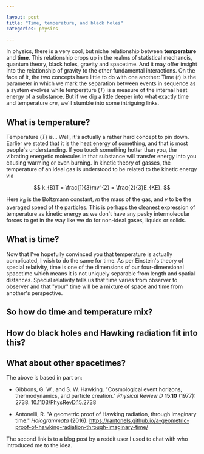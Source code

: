 ```yaml
---

layout: post  
title: "Time, temperature, and black holes"  
categories: physics

---
```


In physics, there is a very cool, but niche relationship between **temperature** and **time**. This relationship crops up in the realms of statistical mechancis, quantum theory, black holes, gravity and spacetime. And it may offer insight into the relationship of gravity to the other fundamental interactions. On the face of it, the two concepts have little to do with one another: Time $(t)$ is the parameter in which we mark the separation between events in sequence as a system evolves while temperature $(T)$ is a measure of the internal heat energy of a substance. But if we dig a little deeper into what exactly time and temperature _are_, we'll stumble into some intriguing links.

## What is temperature?

Temperature $(T)$ is... Well, it's actually a rather hard concept to pin down. Earlier we stated that it is the heat energy of something, and that is most people's understanding. If you touch something hotter than you, the vibrating energetic molecules in that substance will transfer energy into you causing warming or even burning. In kinetic theory of gasses, the temperature of an ideal gas is understood to be related to the kinetic energy via

$$
k_{B}T = \frac{1}{3}mv^{2} = \frac{2}{3}E_{KE}.
$$

Here $k_{B}$ is the Boltzmann constant, $m$ the mass of the gas, and $v$ to be the averaged speed of the particles. This is perhaps the cleanest expression of temperature as kinetic energy as we don't have any pesky intermolecular forces to get in the way like we do for non-ideal gases, liquids or solids.

## What is time?

Now that I've hopefully convinced you that temperature is actually complicated, I wish to do the same for time. As per Einstein's theory of special relativity, time is one of the dimensions of our four-dimensional spacetime which means it is not uniquely separable from length and spatial distances. Special relativity tells us that time varies from observer to observer and that "your" time will be a mixture of space and time from another's perspective.

## So how do time and temperature mix?

## How do black holes and Hawking radiation fit into this?

## What about other spacetimes?

The above is based in part on:

- Gibbons, G. W., and S. W. Hawking. "Cosmological event horizons, thermodynamics, and particle creation." _Physical Review D_ **15.10** (1977): 2738. [10.1103/PhysRevD.15.2738](https://doi.org/10.1103/PhysRevD.15.2738)

- Antonelli, R. "A geometric proof of Hawking radiation, through imaginary time." _Hologrammata_ (2016). https://rantonels.github.io/a-geometric-proof-of-hawking-radiation-through-imaginary-time/

The second link is to a blog post by a reddit user I used to chat with who introduced me to the idea.

